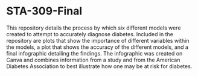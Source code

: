 # STA-309-Final

This repository details the process by which six different models were created to attempt to accurately diagnose diabetes. Included in the repository are plots that show the importance of different variables within the models, a plot that shows the accuracy of the different models, and a final infographic detailing the findings. The infographic was created on Canva and combines information from a study and from the American Diabetes Association to best illustrate how one may be at risk for diabetes. 
